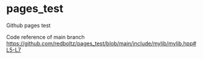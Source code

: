 # pages_test
Github pages test

Code reference of main branch
https://github.com/redboltz/pages_test/blob/main/include/mylib/mylib.hpp#L5-L7
